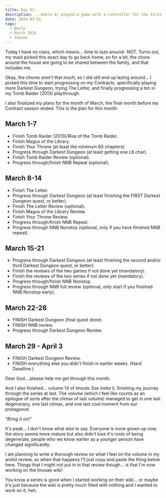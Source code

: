 ```yaml
---
title: Day 61.
description: ...where Al played a game with a controller for the first time in a while, and finished the last volume of Imosae Light Novel.
date: 2024-03-01
tags: 
  - Daily
  - March 2024
  - Imosae
---
```


Today I have no class, which means... time to laze around- NOT. Turns out, my maid picked this exact day to go back home, so for a bit, the chore around the house are going to be shared between the family, and that includes me.

Okay, the chores aren't that much, so I did still end up lazing around... I picked this time to start progressing on my Contracts, specifically playing more Darkest Dungeon, trying The Letter, and finally progressing a ton in my Tomb Raider (2013) playthrough.

I also finalized my plans for the month of March, the final month before my Contract season ended. This is the plan for this month:

## March 1-7 
* Finish Tomb Raider (2013)/Rise of the Tomb Raider. 
* Finish Magus of the Library.
* Finish Your Throne (at least the minimum 60 chapters)
* Progress through Darkest Dungeon (at least getting one L6 char).
* Finish Tomb Raider Review (optional). 
* Progress through/finish NNB Repeat (optional).

## March 8-14 
* Finish The Letter. 
* Progress through Darkest Dungeon (at least finishing the FIRST Darkest Dungeon quest, or better). 
* Finish The Letter Review (optional).
* Finish Magus of the Library Review.
* Finish Your Throne Review.
* Progress through/finish NNB Repeat. 
* Progress through NNB Nonstop (optional, only if you have finished NNB repeat).

## March 15-21
* Progress through Darkest Dungeon (at least finishing the second and/or third Darkest Dungeon quest, or better). 
* Finish the reviews of the two games if not done yet (mandatory). 
* Finish the reviews of the two series if not done yet (mandatory).
* Progress through/finish NNB Nonstop. 
* Progress through NNB full review (optional, only start if you finished NNB Nonstop early).

## March 22-28
* FINISH Darkest Dungeon (final quest done).
* FINISH NNB review.
* Progress through Darkest Dungeon Review.

## March 29 - April 3
* FINISH Darkest Dungeon Review.
* FINISH everything else you didn't finish in earlier weeks. (Hard Deadline.)

Dear God... please help me get through this month.

And I also finished... volume 14 of *Imouto Sae Ireba Ii*, finishing my journey through the series at last. The volume (which I feel like counts as an epilogue of sorts after the climax of last volume) managed to get in one last degeneracy, one last climax, and one last cool moment from our protagonist.

*"Bring it on!"*

It's peak... I don't know what else to say. Everyone is more grown up now, the story seems more mature but also didn't lose it's roots of being degenerate, people who we know earlier as a younger person have changed significantly.

I am planning to write a thorough review on what I feel on the volume in my anilist review, so when that happens I'll just copy and paste the thing below here. Things that I might not put in in that review though... is that I'm now working on the Imosae wiki!

You know a series is good when I started working on their wiki... or maybe it's just because the wiki is pretty much filled with nothing and I wanted to work on it, heh.
